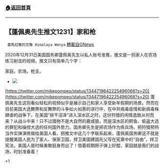 ###  [:house:返回首頁](https://github.com/ourhimalayas/txt)
---

## 【蓬佩奥先生推文1231】家和枪
` 喜馬拉雅的文雅 Himalaya Wenya` [轉載自GNews](https://gnews.org/zh-hans/705281/)

2020年12月31日美国国务卿蓬佩奥先生以私人账号发推，推文是一则家人在农场练习射击的视频。推文只有简单几个字：

家庭。农场。枪支。

- ![]()![](https://gnews.org/wp-content/uploads/2020/12/mike-pompeo-family-farm-guns.png)

[https://twitter.com/mikepompeo/status/1344719642225496066?s=20](https://twitter.com/mikepompeo/status/1344719642225496066?s=20)
蓬佩奥先生这则看似轻松的视频似乎是展示自己和家人享受新年假期的场景。然而在目前美国大选舞弊和反舞弊的斗争如火如荼的进行中，在中共病毒疫情和新病毒株肆虐的战争下，在美国“排干沼泽”进入深水区之时，这份狩猎的闲情逸致从何而来？从战斗中来！只不过猎物不是大自然的鹿或狼，而是深水区的鳄鱼、偷盗大选的罪犯和操控大选的任何国外势力。国务卿先生是把农场作为练兵场，把狩猎预热当作实弹演练做给美国人看。把推文中这几个字联系起来，蓬佩奥国务卿这不就是提醒美国人民为了家人、保家卫国，捍卫美国建国先父写在宪章中的“自由”，捍卫宪法，美国人是时候勇敢挺身而出了！借着假期把子弹上好膛，家园就是我们的战场，时刻准备着！

+1
